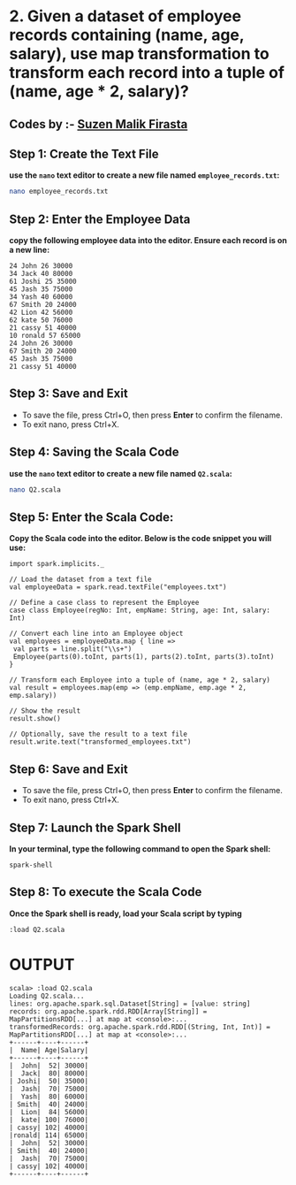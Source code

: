 # 2. Given a dataset of employee records containing (name, age, salary), use map transformation to transform each record into a tuple of (name, age * 2, salary)?
## Codes by :- [Suzen Malik Firasta](https://github.com/SuzenFirasta)

## Step 1: Create the Text File
**use the `nano` text editor to create a new file named `employee_records.txt`:**
```bash
nano employee_records.txt
```
## Step 2: Enter the Employee Data
**copy the following employee data into the editor. Ensure each record is on a new line:**

```
24 John 26 30000
34 Jack 40 80000
61 Joshi 25 35000
45 Jash 35 75000
34 Yash 40 60000
67 Smith 20 24000
42 Lion 42 56000
62 kate 50 76000
21 cassy 51 40000
10 ronald 57 65000
24 John 26 30000
67 Smith 20 24000
45 Jash 35 75000
21 cassy 51 40000
```
## Step 3: Save and Exit
* To save the file, press Ctrl+O, then press **Enter** to confirm the filename.
* To exit nano, press Ctrl+X.

## Step 4: Saving the Scala Code
**use the `nano` text editor to create a new file named `Q2.scala`:**
```bash
nano Q2.scala
```

## Step 5: Enter the Scala Code: 
**Copy the Scala code into the editor. Below is the code snippet you will use:**
```
import spark.implicits._

// Load the dataset from a text file
val employeeData = spark.read.textFile("employees.txt")

// Define a case class to represent the Employee
case class Employee(regNo: Int, empName: String, age: Int, salary: Int)

// Convert each line into an Employee object
val employees = employeeData.map { line =>
 val parts = line.split("\\s+")
 Employee(parts(0).toInt, parts(1), parts(2).toInt, parts(3).toInt)
}

// Transform each Employee into a tuple of (name, age * 2, salary)
val result = employees.map(emp => (emp.empName, emp.age * 2, emp.salary))

// Show the result
result.show()

// Optionally, save the result to a text file
result.write.text("transformed_employees.txt")
```

## Step 6: Save and Exit
* To save the file, press Ctrl+O, then press **Enter** to confirm the filename.
* To exit nano, press Ctrl+X.

## Step 7: Launch the Spark Shell
**In your terminal, type the following command to open the Spark shell:**
```
spark-shell
```

## Step 8: To execute the Scala Code
**Once the Spark shell is ready, load your Scala script by typing**
```
:load Q2.scala
```

# OUTPUT

```
scala> :load Q2.scala
Loading Q2.scala...
lines: org.apache.spark.sql.Dataset[String] = [value: string]
records: org.apache.spark.rdd.RDD[Array[String]] = MapPartitionsRDD[...] at map at <console>:...
transformedRecords: org.apache.spark.rdd.RDD[(String, Int, Int)] = MapPartitionsRDD[...] at map at <console>:...
+------+----+------+
|  Name| Age|Salary|
+------+----+------+
|  John|  52| 30000|
|  Jack|  80| 80000|
| Joshi|  50| 35000|
|  Jash|  70| 75000|
|  Yash|  80| 60000|
| Smith|  40| 24000|
|  Lion|  84| 56000|
|  kate| 100| 76000|
| cassy| 102| 40000|
|ronald| 114| 65000|
|  John|  52| 30000|
| Smith|  40| 24000|
|  Jash|  70| 75000|
| cassy| 102| 40000|
+------+----+------+
```
